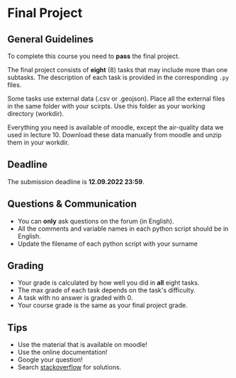 # Final Project

## General Guidelines

To complete this course you need to **pass** the final project.

The final project consists of **eight** (8) tasks that may include more than one
subtasks. The description of each task is provided in the corresponding `.py` files.

Some tasks use external data (.csv or .geojson). Place all the external files in the same
folder with your scirpts. Use this folder as your working directory (workdir).

Everything you need is available of moodle, except the air-quality data we
used in lecture 10. Download these data manually from moodle and unzip them in your workdir.

## Deadline

The submission deadline is **12.09.2022 23:59**.

## Questions & Communication

- You can **only** ask questions on the forum (in English).
- All the comments and variable names in each python script should be in English.
- Update the filename of each python script with your surname

## Grading

- Your grade is calculated by how well you did in **all** eight tasks.
- The max grade of each task depends on the task's difficulty.
- A task with no answer is graded with 0.
- Your course grade is the same as your final project grade.

## Tips

- Use the material that is available on moodle!
- Use the online documentation!
- Google your question!
- Search [stackoverflow](https://stackoverflow.com/questions) for solutions.
